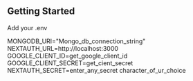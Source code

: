 

## Getting Started

Add your .env 



MONGODB_URI="Mongo_db_connection_string"
NEXTAUTH_URL=http://localhost:3000
GOOGLE_CLIENT_ID=get_google_client_id
GOOGLE_CLIENT_SECRET=get_cient_secret
NEXTAUTH_SECRET=enter_any_secret character_of_ur_choice

